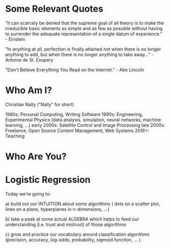 Some Relevant Quotes
====================

“It can scarcely be denied that the supreme goal of all theory is to make the irreducible basic elements as 
simple and as few as possible without having to surrender the adequate representation of a single datum of 
experience.” - Einstein

"In anything at all, perfection is finally attained not when there is no longer anything to add, but when 
there is no longer anything to take away..." - Antoine de St. Exupery

"Don't Believe Everything You Read on the Internet." - Abe Lincoln

Who Am I?
=========

Christian Nally ("Nally" for short)

1980s: Personal Computing, Writing Software
1990s: Engineering, Experimental Physics (data analysis, simulation, neural networks, machine learning, ...)
early 2000s: Satellite Control and Image Processing
late 2000s: Freelance, Open Source Content Management, Web Systems
2016+: Teaching

Who Are You?
============



Logistic Regression
===================

Today we're going to:

a) build out our INTUITION about some algorithms
( dots on a scatter plot, lines on a plane, hyperplanes in n-dimensions, ...)

b) take a peak at some actual ALGEBRA which helps to feed 
our understanding (i.e. trust and mistrust) of those algorithms

c) grow and practice our vocabulary around classification algorithms
(precision, accuracy, log-odds, probability, sigmoid function, ... )

